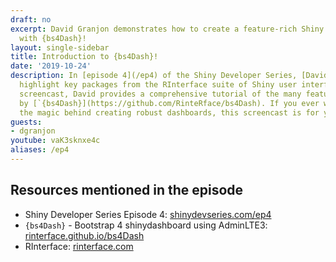```yaml
---
draft: no
excerpt: David Granjon demonstrates how to create a feature-rich Shiny application
  with {bs4Dash}!
layout: single-sidebar
title: Introduction to {bs4Dash}!
date: '2019-10-24'
description: In [episode 4](/ep4) of the Shiny Developer Series, [David Granjon](https://twitter.com/divadnojnarg)
  highlight key packages from the RInterface suite of Shiny user interfaces. In this
  screencast, David provides a comprehensive tutorial of the many features offered
  by [`{bs4Dash}](https://github.com/RinteRface/bs4Dash). If you ever wanted to see
  the magic behind creating robust dashboards, this screencast is for you!
guests: 
- dgranjon
youtube: vaK3sknxe4c
aliases: /ep4
---
```


## Resources mentioned in the episode

* Shiny Developer Series Episode 4: [shinydevseries.com/ep4](https://shinydevseries.com/ep4)
* `{bs4Dash}` - Bootstrap 4 shinydashboard using AdminLTE3:  [rinterface.github.io/bs4Dash](https://rinterface.github.io/bs4Dash/)
* RInterface: [rinterface.com](https://rinterface.com/)
